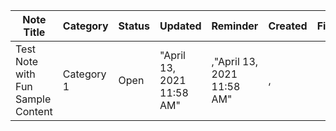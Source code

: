 |Note Title|Category|Status|Updated|Reminder|Created|Files|URL|
|---|---|---|---|---|---|---|---|
|Test Note with Fun Sample Content|Category 1|Open|"April 13, 2021 11:58 AM"|,"April 13, 2021 11:58 AM"|,|